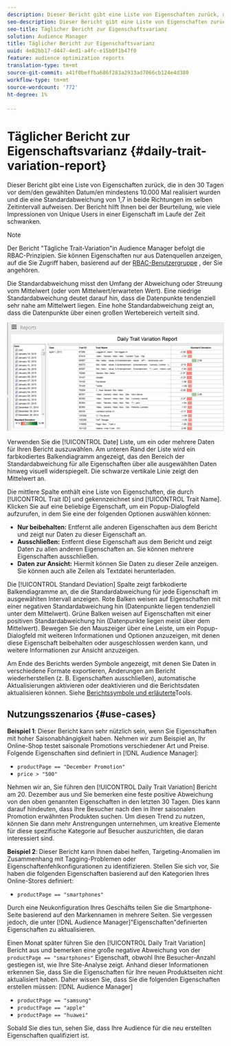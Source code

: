 ```yaml
---
description: Dieser Bericht gibt eine Liste von Eigenschaften zurück, die in den 30 Tagen vor dem/den gewählten Datum/en mindestens 10.000 Mal realisiert wurden und die eine Standardabweichung von 1,7 in beide Richtungen im selben Zeitintervall aufweisen. Der Bericht hilft Ihnen bei der Beurteilung, wie viele Impressionen von Unique Users in einer Eigenschaft im Laufe der Zeit schwanken.
seo-description: Dieser Bericht gibt eine Liste von Eigenschaften zurück, die in den 30 Tagen vor dem/den gewählten Datum/en mindestens 10.000 Mal realisiert wurden und die eine Standardabweichung von 1,7 in beide Richtungen im selben Zeitintervall aufweisen. Der Bericht hilft Ihnen bei der Beurteilung, wie viele Impressionen von Unique Users in einer Eigenschaft im Laufe der Zeit schwanken.
seo-title: Täglicher Bericht zur Eigenschaftsvarianz
solution: Audience Manager
title: Täglicher Bericht zur Eigenschaftsvarianz
uuid: 4e82bb17-d447-4ed1-a4fc-e15b0f1b47f0
feature: audience optimization reports
translation-type: tm+mt
source-git-commit: a41f0beffba686f283a2933ad7066cb124e4d380
workflow-type: tm+mt
source-wordcount: '772'
ht-degree: 1%

---
```



# Täglicher Bericht zur Eigenschaftsvarianz {#daily-trait-variation-report}

Dieser Bericht gibt eine Liste von Eigenschaften zurück, die in den 30 Tagen vor dem/den gewählten Datum/en mindestens 10.000 Mal realisiert wurden und die eine Standardabweichung von 1,7 in beide Richtungen im selben Zeitintervall aufweisen. Der Bericht hilft Ihnen bei der Beurteilung, wie viele Impressionen von Unique Users in einer Eigenschaft im Laufe der Zeit schwanken.

>[!NOTE]
>
>Der Bericht &quot;Tägliche Trait-Variation&quot;in Audience Manager befolgt die RBAC-Prinzipien. Sie können Eigenschaften nur aus Datenquellen anzeigen, auf die Sie Zugriff haben, basierend auf der [RBAC-Benutzergruppe](/help/using/features/administration/administration-overview.md) , der Sie angehören.

Die Standardabweichung misst den Umfang der Abweichung oder Streuung vom Mittelwert (oder vom Mittelwert/erwarteten Wert). Eine niedrige Standardabweichung deutet darauf hin, dass die Datenpunkte tendenziell sehr nahe am Mittelwert liegen. Eine hohe Standardabweichung zeigt an, dass die Datenpunkte über einen großen Wertebereich verteilt sind.

![Screenshot-Bericht zur täglichen Eigenschaftsänderung](assets/daily_trait_variation.png)

Verwenden Sie die [!UICONTROL Date] Liste, um ein oder mehrere Daten für Ihren Bericht auszuwählen. Am unteren Rand der Liste wird ein farbkodiertes Balkendiagramm angezeigt, das den Bereich der Standardabweichung für alle Eigenschaften über alle ausgewählten Daten hinweg visuell widerspiegelt. Die schwarze vertikale Linie zeigt den Mittelwert an.

Die mittlere Spalte enthält eine Liste von Eigenschaften, die durch [!UICONTROL Trait ID] und gekennzeichnet sind [!UICONTROL Trait Name]. Klicken Sie auf eine beliebige Eigenschaft, um ein Popup-Dialogfeld aufzurufen, in dem Sie eine der folgenden Optionen auswählen können:

* **Nur beibehalten:** Entfernt alle anderen Eigenschaften aus dem Bericht und zeigt nur Daten zu dieser Eigenschaft an.
* **Ausschließen:** Entfernt diese Eigenschaft aus dem Bericht und zeigt Daten zu allen anderen Eigenschaften an. Sie können mehrere Eigenschaften ausschließen.
* **Daten zur Ansicht:** Hiermit können Sie Daten zu dieser Zeile anzeigen. Sie können auch alle Zeilen als Textdatei herunterladen.

Die [!UICONTROL Standard Deviation] Spalte zeigt farbkodierte Balkendiagramme an, die die Standardabweichung für jede Eigenschaft im ausgewählten Intervall anzeigen. Rote Balken weisen auf Eigenschaften mit einer negativen Standardabweichung hin (Datenpunkte liegen tendenziell unter dem Mittelwert). Grüne Balken weisen auf Eigenschaften mit einer positiven Standardabweichung hin (Datenpunkte liegen meist über dem Mittelwert). Bewegen Sie den Mauszeiger über eine Leiste, um ein Popup-Dialogfeld mit weiteren Informationen und Optionen anzuzeigen, mit denen diese Eigenschaft beibehalten oder ausgeschlossen werden kann, und weitere Informationen zur Ansicht anzuzeigen.

Am Ende des Berichts werden Symbole angezeigt, mit denen Sie Daten in verschiedene Formate exportieren, Änderungen am Bericht wiederherstellen (z. B. Eigenschaften ausschließen), automatische Aktualisierungen aktivieren oder deaktivieren und die Berichtsdaten aktualisieren können. Siehe [Berichtssymbole und erläuterte](../../reporting/dynamic-reports/interactive-report-technology.md#icons-tools-explained)Tools.

## Nutzungsszenarios {#use-cases}

**Beispiel 1**: Dieser Bericht kann sehr nützlich sein, wenn Sie Eigenschaften mit hoher Saisonabhängigkeit haben. Nehmen wir zum Beispiel an, Ihr Online-Shop testet saisonale Promotions verschiedener Art und Preise. Folgende Eigenschaften sind definiert in [!DNL Audience Manager]:

* `productPage == "December Promotion"`
* `price > "500"`

Nehmen wir an, Sie führen den [!UICONTROL Daily Trait Variation] Bericht am 20. Dezember aus und Sie bemerken eine feste positive Abweichung von den oben genannten Eigenschaften in den letzten 30 Tagen. Dies kann darauf hindeuten, dass Ihre Besucher nach den in Ihrer saisonalen Promotion erwähnten Produkten suchen. Um diesen Trend zu nutzen, können Sie dann mehr Anstrengungen unternehmen, um kreative Elemente für diese spezifische Kategorie auf Besucher auszurichten, die daran interessiert sind.

**Beispiel 2**: Dieser Bericht kann Ihnen dabei helfen, Targeting-Anomalien im Zusammenhang mit Tagging-Problemen oder Eigenschaftenfehlkonfigurationen zu identifizieren. Stellen Sie sich vor, Sie haben die folgenden Eigenschaften basierend auf den Kategorien Ihres Online-Stores definiert:

* `productPage == "smartphones"`

Durch eine Neukonfiguration Ihres Geschäfts teilen Sie die Smartphone-Seite basierend auf den Markennamen in mehrere Seiten. Sie vergessen jedoch, die unter [!DNL Audience Manager]&quot;Eigenschaften&quot;definierten Eigenschaften zu aktualisieren.

Einen Monat später führen Sie den [!UICONTROL Daily Trait Variation] Bericht aus und bemerken eine große negative Abweichung von der `productPage == "smartphones"` Eigenschaft, obwohl Ihre Besucher-Anzahl gestiegen ist, wie Ihre Site-Analyse zeigt. Anhand dieser Informationen erkennen Sie, dass Sie die Eigenschaften für Ihre neuen Produktseiten nicht aktualisiert haben. Daher wissen Sie, dass Sie die folgenden Eigenschaften erstellen müssen: [!DNL Audience Manager]

* `productPage == "samsung"`
* `productPage == "apple"`
* `productPage == "huawei"`

Sobald Sie dies tun, sehen Sie, dass Ihre Audience für die neu erstellten Eigenschaften qualifiziert ist.

